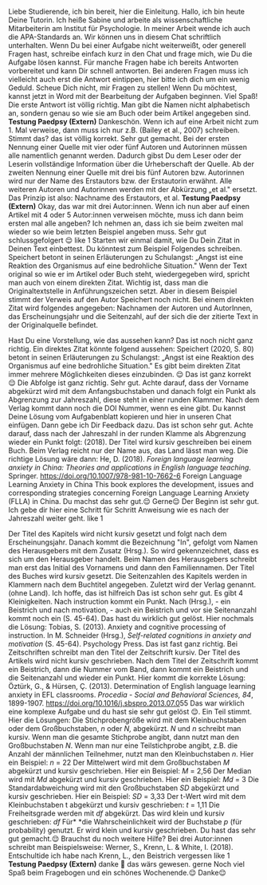 Liebe Studierende, ich bin bereit, hier die Einleitung.
Hallo, ich bin heute Deine Tutorin.
Ich heiße Sabine und arbeite als wissenschaftliche Mitarbeiterin am Institut für Psychologie.
In meiner Arbeit wende ich auch die APA-Standards an.
Wir können uns in diesem Chat schriftlich unterhalten.
Wenn Du bei einer Aufgabe nicht weiterweißt, oder generell Fragen hast, schreibe einfach kurz in den Chat und frage mich, wie Du die Aufgabe lösen kannst.
Für manche Fragen habe ich bereits Antworten vorbereitet und kann Dir schnell antworten.
Bei anderen Fragen muss ich vielleicht auch erst die Antwort eintippen, hier bitte ich dich um ein wenig Geduld.
Scheue
Dich nicht, mir Fragen zu stellen!
Wenn Du möchtest, kannst jetzt in Word mit der Bearbeitung der Aufgaben beginnen.
Viel Spaß!
Die erste Antwort ist völlig richtig.
Man gibt die Namen nicht alphabetisch an, sondern genau so wie sie am Buch oder beim Artikel angegeben sind.
**Testung Paedpsy (Extern)**
Dankeschön.
Wenn ich auf eine Arbeit nicht zum 1. Mal verweise, dann muss ich nur z.B. (Bailey et al., 2007) schreiben.
Stimmt das?
das ist völlig korrekt.
Sehr gut gemacht.
Bei der ersten Nennung einer Quelle mit vier oder fünf Autoren und Autorinnen müssen alle namentlich genannt werden.
Dadurch gibst Du dem Leser oder der Leserin vollständige Information über die Urheberschaft der Quelle.
Ab der zweiten Nennung einer Quelle mit drei bis fünf Autoren bzw. Autorinnen wird nur der Name des Erstautors bzw. der Erstautorin erwähnt.
Alle weiteren Autoren und Autorinnen werden mit der Abkürzung „et al." ersetzt.
Das Prinzip ist also: Nachname des Erstautors, et al.
**Testung Paedpsy (Extern)**
Okay, das war mit drei Autor:innen.
Wenn ich nun aber auf einen Artikel mit 4 oder 5 Autor:innen verweisen möchte, muss ich dann beim ersten mal alle angeben?
Ich nehmen an, dass ich sie beim zweiten mal wieder so wie beim letzten Beispiel angeben muss.
Sehr gut schlussgefolgert 😌
like 1
Starten wir einmal damit, wie Du Dein Zitat in Deinen Text einbettest.
Du könntest zum Beispiel Folgendes schreiben.
Speichert betont in seinen Erläuterungen zu Schulangst: „Angst ist eine Reaktion des Organismus auf eine bedrohliche Situation."
Wenn der Text original so wie er im Artikel oder Buch steht, wiedergegeben wird, spricht man auch von einem direkten Zitat.
Wichtig ist, dass man die Originaltextstelle in Anführungszeichen setzt.
Aber in diesem Beispiel stimmt der Verweis auf den Autor Speichert noch nicht.
Bei einem direkten Zitat wird folgendes angegeben: Nachnamen der Autoren und AutorInnen, das Erscheinungsjahr und die Seitenzahl, auf der sich die der zitierte Text in der Originalquelle befindet.

Hast Du eine Vorstellung, wie das aussehen kann?
Das ist noch nicht ganz richtig.
Ein direktes Zitat könnte folgend aussehen: Speichert (2020, S. 80) betont in seinen Erläuterungen zu Schulangst: „Angst ist eine Reaktion des Organismus auf eine bedrohliche Situation."
Es gibt beim direkten Zitat immer mehrere Möglichkeiten dieses einzubinden.
😌
Das ist ganz korrekt 😌
Die Abfolge ist ganz richtig.
Sehr gut.
Achte darauf, dass der Vorname abgekürzt wird mit dem Anfangsbuchstaben und danach folgt ein Punkt als Abgrenzung zur Jahreszahl, diese steht in einer runden Klammer.
Nach dem Verlag kommt dann noch die DOI Nummer, wenn es eine gibt.
Du kannst Deine Lösung vom Aufgabenblatt kopieren und hier in unseren Chat einfügen.
Dann gebe ich Dir Feedback dazu.
Das ist schon sehr gut.
Achte darauf, dass nach der Jahreszahl in der runden Klamme als Abgrenzung wieder ein Punkt folgt: (2018).
Der Titel wird kursiv geschreiben bei einem Buch.
Beim Verlag reicht nur der Name aus, das Land lässt man weg.
Die richtige Lösung wäre dann: He, D. (2018).
*Foreign language learning anxiety in China: Theories and applications in English language teaching*.
Springer.
https://doi.org/10.1007/978-981-10-7662-6
Foreign Language Learning Anxiety in China
This book explores the development, issues and corresponding strategies concerning Foreign Language Learning Anxiety (FLLA) in China.
Du machst das sehr gut.😌
Gerne😌
Der Beginn ist sehr gut.
Ich gebe dir hier eine Schritt für Schritt Anweisung wie es nach der Jahreszahl weiter geht.
like 1

Der Titel des Kapitels wird nicht kursiv gesetzt und folgt nach dem Erscheinungsjahr.
Danach kommt die Bezeichnung \"In\", gefolgt vom Namen des Herausgebers mit dem Zusatz (Hrsg.).
So wird gekennzeichnet, dass es sich um den Herausgeber handelt.
Beim Namen des Herausgebers schreibt man erst das Initial des Vornamens und dann den Familiennamen.
Der Titel des Buches wird kursiv gesetzt.
Die Seitenzahlen des Kapitels werden in Klammern nach dem Buchtitel angegeben.
Zuletzt wird der Verlag genannt.
(ohne Land).
Ich hoffe, das ist hilfreich
Das ist schon sehr gut.
Es gibt 4 Kleinigkeiten.
Nach instruction kommt ein Punkt.
Nach (Hrsg.), - ein Beistrich und nach motivation, - auch ein Beistrich und vor sie Seitenanzahl kommt noch ein (S. 45-64).
Das hast du wirklich gut gelöst.
Hier nochmals die Lösung: Tobias, S. (2013).
Anxiety and cognitive processing of instruction.
In M. Schneider (Hrsg.), *Self-related cognitions in anxiety and motivation* (S. 45-64).
Psychology Press.
Das ist fast ganz richtig.
Bei Zeitschriften schreibt man den Titel der Zeitschrift kursiv.
Der Titel des Artikels wird nicht kursiv geschrieben.
Nach dem Titel der Zeitschrift kommt ein Beistrich, dann die Nummer vom Band, dann kommt ein Beistrich und die Seitenanzahl und wieder ein Punkt.
Hier kommt die korrekte Lösung: Öztürk, G., & Hürsen, Ç. (2013).
Determination of English language learning anxiety in EFL classrooms.
*Procedia - Social and Behavioral Sciences, 84*, 1899-1907.
<https://doi.org/10.1016/j.sbspro.2013.07.0>55
Das war wirklich eine komplexe Aufgabe und du hast sie sehr gut gelöst 😌.
Ein Teil stimmt.
Hier die Lösungen:
Die Stichprobengröße wird mit dem Kleinbuchstaben oder dem Großbuchstaben, *n* oder *N,* abgekürzt.
*N* und *n* schreibt man kursiv.
Wenn man die gesamte Stichprobe angibt, dann nutzt man den Großbuchstaben *N*.
Wenn man nur eine Teilstichprobe angibt, z.B. die Anzahl der männlichen Teilnehmer, nutzt man den Kleinbuchstaben *n*.
Hier ein Beispiel: *n* = 22
Der Mittelwert wird mit dem Großbuchstaben *M* abgekürzt und kursiv geschrieben.
Hier ein Beispiel:
*M* = 2,56
Der Median wird mit *Md* abgekürzt und kursiv geschrieben.
Hier ein Beispiel: *Md* = 3
Die Standardabweichung wird mit den Großbuchstaben *SD* abgekürzt und kursiv geschrieben.
Hier ein Beispiel: *SD* = 3,33
Der t-Wert wird mit dem Kleinbuchstaben t abgekürzt und kursiv geschrieben: *t* = 1,11
Die Freiheitsgrade werden mit *df* abgekürzt.
Das wird klein und kursiv geschrieben: *df*
Für* *die Wahrscheinlichkeit wird der Buchstabe *p* (für probability) genutzt.
Er wird klein und kursiv geschrieben.
Du  hast das sehr gut gemacht.😌
Brauchst du noch weitere Hilfe?
Bei drei Autor:innen schreibt man Beispielsweise: Werner, S., Krenn, L. & White, I. (2018).
Entschultide ich habe nach Krenn, L., den Beistrich vergessen
like 1
**Testung Paedpsy (Extern)**
danke 🙂 das wärs gewesen.
gerne
Noch viel Spaß beim Fragebogen und ein schönes Wochenende.😌
Danke😌
